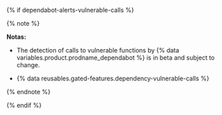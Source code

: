 {% if dependabot-alerts-vulnerable-calls %}

{% note %}

**Notas:**

- The detection of calls to vulnerable functions by {% data variables.product.prodname_dependabot %} is in beta and subject to change.

- {% data reusables.gated-features.dependency-vulnerable-calls %}

{% endnote %}

{% endif %}
